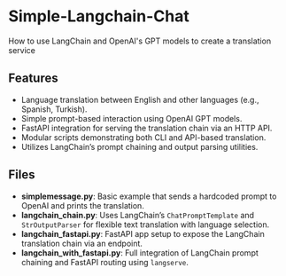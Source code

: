# Simple-Langchain-Chat
How to use LangChain and OpenAI's GPT models to create a translation service

## Features
- Language translation between English and other languages (e.g., Spanish, Turkish).
- Simple prompt-based interaction using OpenAI GPT models.
- FastAPI integration for serving the translation chain via an HTTP API.
- Modular scripts demonstrating both CLI and API-based translation.
- Utilizes LangChain’s prompt chaining and output parsing utilities.

## Files
- **simplemessage.py**: Basic example that sends a hardcoded prompt to OpenAI and prints the translation.
- **langchain_chain.py**: Uses LangChain’s `ChatPromptTemplate` and `StrOutputParser` for flexible text translation with language selection.
- **langchain_fastapi.py**: FastAPI app setup to expose the LangChain translation chain via an endpoint.
- **langchain_with_fastapi.py**: Full integration of LangChain prompt chaining and FastAPI routing using `langserve`.

